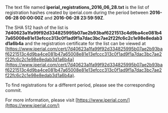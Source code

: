 The text file named **iperial_registrations_2016_06_28.txt** is the list of registration hashes created by iperial.com during the period between **2016-06-28 00:00:00Z** and **2016-06-28 23:59:59Z**.

The SHA 512 hash of the list is **7d40623a1fa99f92d334825995b07ae2b93baf6221513c4d9ba4ce081b47a65008e81e13efccc313c0f1ad9f1a7dac3bc7ae2f22fc6c2c1e98e8edab3d1a6b4a** and the registration certificate for the list can be viewed at [https://www.iperial.com/cert/7d40623a1fa99f92d334825995b07ae2b93baf6221513c4d9ba4ce081b47a65008e81e13efccc313c0f1ad9f1a7dac3bc7ae2f22fc6c2c1e98e8edab3d1a6b4a](https://www.iperial.com/cert/7d40623a1fa99f92d334825995b07ae2b93baf6221513c4d9ba4ce081b47a65008e81e13efccc313c0f1ad9f1a7dac3bc7ae2f22fc6c2c1e98e8edab3d1a6b4a).

To find registrations for a different period, please see the corresponding commit.

For more information, please visit [https://www.iperial.com/](https://www.iperial.com/)
